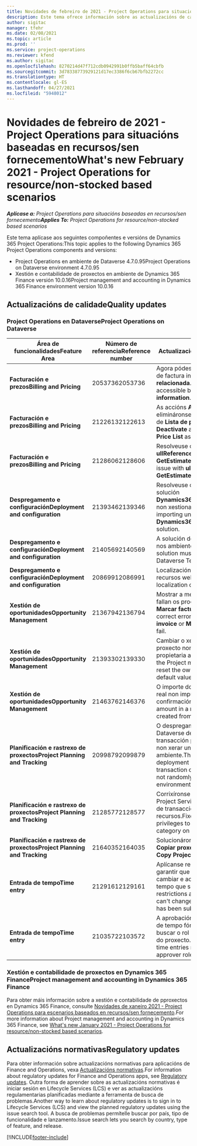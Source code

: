 ```yaml
---
title: Novidades de febreiro de 2021 - Project Operations para situacións baseadas en recursos/sen fornecemento
description: Este tema ofrece información sobre as actualizacións de calidade dispoñibles na versión de febreiro de 2021 de Project Operations para situacións baseadas en recursos/sen fornecemento.
author: sigitac
manager: tfehr
ms.date: 02/08/2021
ms.topic: article
ms.prod: ''
ms.service: project-operations
ms.reviewer: kfend
ms.author: sigitac
ms.openlocfilehash: 8270214d47f712cdb0942991b0ffb5baff64cbfb
ms.sourcegitcommit: 3d78338773929121d17ec3386f6cb67bfb2272cc
ms.translationtype: HT
ms.contentlocale: gl-ES
ms.lasthandoff: 04/27/2021
ms.locfileid: "5948012"
---
```

# <a name="whats-new-february-2021---project-operations-for-resourcenon-stocked-based-scenarios"></a><span data-ttu-id="55993-103">Novidades de febreiro de 2021 - Project Operations para situacións baseadas en recursos/sen fornecemento</span><span class="sxs-lookup"><span data-stu-id="55993-103">What's new February 2021 - Project Operations for resource/non-stocked based scenarios</span></span>

<span data-ttu-id="55993-104">_**Aplícase a:** Project Operations para situacións baseadas en recursos/sen fornecemento_</span><span class="sxs-lookup"><span data-stu-id="55993-104">_**Applies To:** Project Operations for resource/non-stocked based scenarios_</span></span>

<span data-ttu-id="55993-105">Este tema aplícase aos seguintes compoñentes e versións de Dynamics 365 Project Operations:</span><span class="sxs-lookup"><span data-stu-id="55993-105">This topic applies to the following Dynamics 365 Project Operations components and versions:</span></span>

- <span data-ttu-id="55993-106">Project Operations en ambiente de Dataverse 4.7.0.95</span><span class="sxs-lookup"><span data-stu-id="55993-106">Project Operations on Dataverse environment 4.7.0.95</span></span>
- <span data-ttu-id="55993-107">Xestión e contabilidade de proxectos en ambiente de Dynamics 365 Finance versión 10.0.16</span><span class="sxs-lookup"><span data-stu-id="55993-107">Project management and accounting in Dynamics 365 Finance environment version 10.0.16</span></span> 

## <a name="quality-updates"></a><span data-ttu-id="55993-108">Actualizacións de calidade</span><span class="sxs-lookup"><span data-stu-id="55993-108">Quality updates</span></span>

### <a name="project-operations-on-dataverse"></a><span data-ttu-id="55993-109">Project Operations en Dataverse</span><span class="sxs-lookup"><span data-stu-id="55993-109">Project Operations on Dataverse</span></span>

| <span data-ttu-id="55993-110">**Área de funcionalidades**</span><span class="sxs-lookup"><span data-stu-id="55993-110">**Feature Area**</span></span> | <span data-ttu-id="55993-111">**Número de referencia**</span><span class="sxs-lookup"><span data-stu-id="55993-111">**Reference number**</span></span> | <span data-ttu-id="55993-112">**Actualización de calidade**</span><span class="sxs-lookup"><span data-stu-id="55993-112">**Quality update**</span></span> |
| --- | --- | --- |
| <span data-ttu-id="55993-113">**Facturación e prezos**</span><span class="sxs-lookup"><span data-stu-id="55993-113">**Billing and Pricing**</span></span> | <span data-ttu-id="55993-114">2053736</span><span class="sxs-lookup"><span data-stu-id="55993-114">2053736</span></span> | <span data-ttu-id="55993-115">Agora pódese acceder aos detalles da liña de factura indo a **Factura** > **Información relacionada**.</span><span class="sxs-lookup"><span data-stu-id="55993-115">Invoice line details are now accessible by going to **Invoice** > **Related information**.</span></span> |
| <span data-ttu-id="55993-116">**Facturación e prezos**</span><span class="sxs-lookup"><span data-stu-id="55993-116">**Billing and Pricing**</span></span> | <span data-ttu-id="55993-117">2122613</span><span class="sxs-lookup"><span data-stu-id="55993-117">2122613</span></span> | <span data-ttu-id="55993-118">As accións **Activar** e **Desactivar** elimináronse das entidades de asociación de **Lista de prezos**.</span><span class="sxs-lookup"><span data-stu-id="55993-118">The **Activate** and **Deactivate** actions were removed from the **Price List** association entities.</span></span> |
| <span data-ttu-id="55993-119">**Facturación e prezos**</span><span class="sxs-lookup"><span data-stu-id="55993-119">**Billing and Pricing**</span></span> | <span data-ttu-id="55993-120">2128606</span><span class="sxs-lookup"><span data-stu-id="55993-120">2128606</span></span> | <span data-ttu-id="55993-121">Resolveuse o problema con **ullReferenceException** no complemento **GetEstimatesForProject**.</span><span class="sxs-lookup"><span data-stu-id="55993-121">Resolved the issue with **ullReferenceException** in the **GetEstimatesForProject** plug-in.</span></span> |
| <span data-ttu-id="55993-122">**Despregamento e configuración**</span><span class="sxs-lookup"><span data-stu-id="55993-122">**Deployment and configuration**</span></span> | <span data-ttu-id="55993-123">2139346</span><span class="sxs-lookup"><span data-stu-id="55993-123">2139346</span></span> | <span data-ttu-id="55993-124">Resolveuse o problema coa importación da solución **Dynamics365ProjectOperationsDualWrite** non xestionada.</span><span class="sxs-lookup"><span data-stu-id="55993-124">Resolved the issue with importing unmanaged **Dynamics365ProjectOperationsDualWrite** solution.</span></span> |
| <span data-ttu-id="55993-125">**Despregamento e configuración**</span><span class="sxs-lookup"><span data-stu-id="55993-125">**Deployment and configuration**</span></span> | <span data-ttu-id="55993-126">2140569</span><span class="sxs-lookup"><span data-stu-id="55993-126">2140569</span></span> | <span data-ttu-id="55993-127">A solución do proxecto non debe instalarse nos ambientes de Dataverse Teams.</span><span class="sxs-lookup"><span data-stu-id="55993-127">Project solution must not be installed in the Dataverse Teams environments.</span></span> |
| <span data-ttu-id="55993-128">**Despregamento e configuración**</span><span class="sxs-lookup"><span data-stu-id="55993-128">**Deployment and configuration**</span></span> | <span data-ttu-id="55993-129">2086991</span><span class="sxs-lookup"><span data-stu-id="55993-129">2086991</span></span> | <span data-ttu-id="55993-130">Localización personalizada restrinxida dos recursos web.</span><span class="sxs-lookup"><span data-stu-id="55993-130">Restricted customizing localization of web resources.</span></span> |
| <span data-ttu-id="55993-131">**Xestión de oportunidades**</span><span class="sxs-lookup"><span data-stu-id="55993-131">**Opportunity Management**</span></span> | <span data-ttu-id="55993-132">2136794</span><span class="sxs-lookup"><span data-stu-id="55993-132">2136794</span></span> | <span data-ttu-id="55993-133">Mostrar a mensaxe de erro correcta cando fallan os procesos **Confirmar factura** ou **Marcar factura como pagada**.</span><span class="sxs-lookup"><span data-stu-id="55993-133">Display the correct error message when the **Confirm invoice** or **Mark invoice as paid** processes fail.</span></span> |
| <span data-ttu-id="55993-134">**Xestión de oportunidades**</span><span class="sxs-lookup"><span data-stu-id="55993-134">**Opportunity Management**</span></span> | <span data-ttu-id="55993-135">2139330</span><span class="sxs-lookup"><span data-stu-id="55993-135">2139330</span></span> | <span data-ttu-id="55993-136">Cambiar o xestor de proxectos nun proxecto non debe restablecer a empresa propietaria ao valor predefinido.</span><span class="sxs-lookup"><span data-stu-id="55993-136">Changing the Project manager on a project must not reset the owning company back to the default value.</span></span> |
| <span data-ttu-id="55993-137">**Xestión de oportunidades**</span><span class="sxs-lookup"><span data-stu-id="55993-137">**Opportunity Management**</span></span> | <span data-ttu-id="55993-138">2146376</span><span class="sxs-lookup"><span data-stu-id="55993-138">2146376</span></span> | <span data-ttu-id="55993-139">O importe do imposto corrixido nun dato real non imputable créase a partir da confirmación da factura.</span><span class="sxs-lookup"><span data-stu-id="55993-139">Corrected tax amount in a non-chargeable actual is created from invoice confirmation.</span></span> |
| <span data-ttu-id="55993-140">**Planificación e rastrexo de proxectos**</span><span class="sxs-lookup"><span data-stu-id="55993-140">**Project Planning and Tracking**</span></span> | <span data-ttu-id="55993-141">2099879</span><span class="sxs-lookup"><span data-stu-id="55993-141">2099879</span></span> | <span data-ttu-id="55993-142">O despregamento do ambiente de Dataverse debe crear unha categoría de transacción predefinida cunha ID estática e non xerar unha aleatoriamente por ambiente.</span><span class="sxs-lookup"><span data-stu-id="55993-142">The Dataverse environment deployment must create a default transaction category with a static ID and not randomly generate one per environment.</span></span> |
| <span data-ttu-id="55993-143">**Planificación e rastrexo de proxectos**</span><span class="sxs-lookup"><span data-stu-id="55993-143">**Project Planning and Tracking**</span></span> | <span data-ttu-id="55993-144">2128577</span><span class="sxs-lookup"><span data-stu-id="55993-144">2128577</span></span> | <span data-ttu-id="55993-145">Corrixíronse os privilexios de usuario de Project Service para actualizar a categoría de transacción nunha atribución de recursos.</span><span class="sxs-lookup"><span data-stu-id="55993-145">Fixed the Project service user privileges to update the transaction category on a resource assignment.</span></span> |
| <span data-ttu-id="55993-146">**Planificación e rastrexo de proxectos**</span><span class="sxs-lookup"><span data-stu-id="55993-146">**Project Planning and Tracking**</span></span> | <span data-ttu-id="55993-147">2164035</span><span class="sxs-lookup"><span data-stu-id="55993-147">2164035</span></span> | <span data-ttu-id="55993-148">Solucionáronse problemas coa función **Copiar proxecto**.</span><span class="sxs-lookup"><span data-stu-id="55993-148">Fixed issues with the **Copy Project** function.</span></span> |
| <span data-ttu-id="55993-149">**Entrada de tempo**</span><span class="sxs-lookup"><span data-stu-id="55993-149">**Time entry**</span></span> | <span data-ttu-id="55993-150">2129161</span><span class="sxs-lookup"><span data-stu-id="55993-150">2129161</span></span> | <span data-ttu-id="55993-151">Aplícanse restricións máis estritas para garantir que os usuarios non poidan cambiar e actualizar unha entrada de tempo que se enviou ou aprobou.</span><span class="sxs-lookup"><span data-stu-id="55993-151">Tighter restrictions are applied to ensure users can't change and update a time entry that has been submitted or approved.</span></span> |
| <span data-ttu-id="55993-152">**Entrada de tempo**</span><span class="sxs-lookup"><span data-stu-id="55993-152">**Time entry**</span></span> | <span data-ttu-id="55993-153">2103572</span><span class="sxs-lookup"><span data-stu-id="55993-153">2103572</span></span> | <span data-ttu-id="55993-154">A aprobación do tempo para as entradas de tempo fóra do proxecto non debe buscar o rol de responsable de aprobación do proxecto.</span><span class="sxs-lookup"><span data-stu-id="55993-154">Time approval for non-project time entries must not be looking for project approver role.</span></span> |

### <a name="project-management-and-accounting-in-dynamics-365-finance"></a><span data-ttu-id="55993-155">Xestión e contabilidade de proxectos en Dynamics 365 Finance</span><span class="sxs-lookup"><span data-stu-id="55993-155">Project management and accounting in Dynamics 365 Finance</span></span> 

<span data-ttu-id="55993-156">Para obter máis información sobre a xestión e contabilidade de pproxectos en Dynamics 365 Finance, consulte [Novidades de xaneiro 2021 - Project Operations para escenarios baseados en recursos/sen fornecemento](whats-new-jan-2021-resource-based.md).</span><span class="sxs-lookup"><span data-stu-id="55993-156">For more information about Project management and accounting in Dynamics 365 Finance, see [What's new January 2021 - Project Operations for resource/non-stocked based scenarios](whats-new-jan-2021-resource-based.md).</span></span>


## <a name="regulatory-updates"></a><span data-ttu-id="55993-157">Actualizacións normativas</span><span class="sxs-lookup"><span data-stu-id="55993-157">Regulatory updates</span></span>

<span data-ttu-id="55993-158">Para obter información sobre actualizacións normativas para aplicacións de Finance and Operations, vexa [Actualizacións normativas](/dynamics365/finance/localizations/regulatory-updates).</span><span class="sxs-lookup"><span data-stu-id="55993-158">For information about regulatory updates for Finance and Operations apps, see [Regulatory updates](/dynamics365/finance/localizations/regulatory-updates).</span></span> <span data-ttu-id="55993-159">Outra forma de aprender sobre as actualizacións normativas é iniciar sesión en Lifecycle Services (LCS) e ver as actualizacións regulamentarias planificadas mediante a ferramenta de busca de problemas.</span><span class="sxs-lookup"><span data-stu-id="55993-159">Another way to learn about regulatory updates is to sign in to Lifecycle Services (LCS) and view the planned regulatory updates using the issue search tool.</span></span> <span data-ttu-id="55993-160">A busca de problemas permítelle buscar por país, tipo de funcionalidade e lanzamento.</span><span class="sxs-lookup"><span data-stu-id="55993-160">Issue search lets you search by country, type of feature, and release.</span></span>


[!INCLUDE[footer-include](../includes/footer-banner.md)]